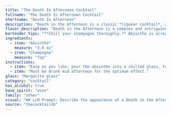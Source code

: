```yaml
---
title: "The Death In Afternoon Cocktail"
fullname: "The Death In Afternoon Cocktail"
shortname: "Death In Afternoon"
description: "Death in the Afternoon is a classic *liqueur cocktail*, a category that combines spirits with other flavors, often sweet or herbal.  Created by Ernest Hemingway, the drink  combines the anise-flavored absinthe with champagne, reflecting Hemingway's fondness for both. "
flavor_description: "Death in the Afternoon is a complex and intriguing cocktail.  The Absinthe provides a strong, herbal, and slightly anise-flavored base, with notes of licorice and wormwood. The Champagne adds a touch of sweetness and effervescence, creating a delicate balance between the bitter and the sweet. The result is a unique and memorable cocktail that is both refreshing and challenging, reflecting its literary namesake. "
bartender_tips: "**Chill your champagne thoroughly.** Absinthe is already chilled, so you want the champagne to be as cold as possible to keep the drink refreshing.  **Use a high-quality absinthe.**  This is the star of the show!  **Pour the absinthe first, then top with champagne.** This ensures proper layering and preserves the absinthe's aroma. **Garnish with a sugar cube or a lemon twist** for an elegant touch. "
ingredients:
  - item: "Absinthe"
    measure: "3.0 oz"
  - item: "Champagne"
    measure: "Top"
instructions:
  - item: "Easy as you like, pour the absinthe into a chilled glass, top with champagne."
  - item: "Must be drunk mid afternoon for the optimum effect."
glass: "Margarita glass"
category: "cocktail"
has_alcohol: true
base_spirit: "wine"
family: "other"
visual: "## LLM Prompt: Describe the appearance of a Death in the Afternoon cocktail. **Imagine a tall, slender champagne flute filled with a pale, ethereal liquid. The top layer is a shimmering, almost translucent pale gold, reminiscent of moonlight on water. As you look deeper, the golden hue gradually fades into a deeper, more mysterious green, like a secret hidden beneath the surface.  This green, the color of Absinthe, swirls and dances in the bottom of the glass, creating an alluring contrast with the sparkling champagne above.  Tiny bubbles rise from the depths, shimmering like diamonds in the green, creating a delicate, almost hypnotic effect.  The overall impression is one of elegance and mystery, a captivating mix of lightness and darkness.** **Bonus:*** Describe the visual impact of the cocktail on the table or bar, especially in low-light conditions.* How does the appearance change as the ice melts and the cocktail chills?*  What are the visual effects of the Absinthe and Champagne mixing together? "
source: "thecocktaildb"
---
```


